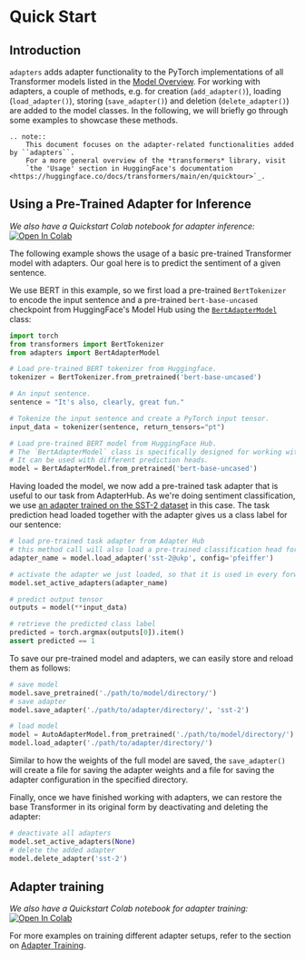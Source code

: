 # Quick Start

## Introduction

`adapters` adds adapter functionality to the PyTorch implementations of all Transformer models listed in the [Model Overview](model_overview.html).
For working with adapters, a couple of methods, e.g. for creation (`add_adapter()`), loading (`load_adapter()`), 
storing (`save_adapter()`) and deletion (`delete_adapter()`) are added to the model classes.
In the following, we will briefly go through some examples to showcase these methods.

```{eval-rst}
.. note::
    This document focuses on the adapter-related functionalities added by ``adapters``.
    For a more general overview of the *transformers* library, visit
    `the 'Usage' section in HuggingFace's documentation <https://huggingface.co/docs/transformers/main/en/quicktour>`_.
```

## Using a Pre-Trained Adapter for Inference

_We also have a Quickstart Colab notebook for adapter inference:_ [![Open In Colab](https://colab.research.google.com/assets/colab-badge.svg)](https://colab.research.google.com/github/Adapter-Hub/adapters/blob/main/notebooks/02_Adapter_Inference.ipynb)

The following example shows the usage of a basic pre-trained Transformer model with adapters.
Our goal here is to predict the sentiment of a given sentence.

We use BERT in this example, so we first load a pre-trained `BertTokenizer` to encode the input sentence and a pre-trained
`bert-base-uncased` checkpoint from HuggingFace's Model Hub using the [`BertAdapterModel`](adapters.BertAdapterModel) class:

```python
import torch
from transformers import BertTokenizer
from adapters import BertAdapterModel

# Load pre-trained BERT tokenizer from Huggingface.
tokenizer = BertTokenizer.from_pretrained('bert-base-uncased')

# An input sentence.
sentence = "It's also, clearly, great fun."

# Tokenize the input sentence and create a PyTorch input tensor.
input_data = tokenizer(sentence, return_tensors="pt")

# Load pre-trained BERT model from HuggingFace Hub.
# The `BertAdapterModel` class is specifically designed for working with adapters.
# It can be used with different prediction heads.
model = BertAdapterModel.from_pretrained('bert-base-uncased')
```

Having loaded the model, we now add a pre-trained task adapter that is useful to our task from AdapterHub.
As we're doing sentiment classification, we use [an adapter trained on the SST-2 dataset](https://adapterhub.ml/adapters/ukp/bert-base-uncased_sentiment_sst-2_pfeiffer/) in this case.
The task prediction head loaded together with the adapter gives us a class label for our sentence:

```python
# load pre-trained task adapter from Adapter Hub
# this method call will also load a pre-trained classification head for the adapter task
adapter_name = model.load_adapter('sst-2@ukp', config='pfeiffer')

# activate the adapter we just loaded, so that it is used in every forward pass
model.set_active_adapters(adapter_name)

# predict output tensor
outputs = model(**input_data)

# retrieve the predicted class label
predicted = torch.argmax(outputs[0]).item()
assert predicted == 1
```

To save our pre-trained model and adapters, we can easily store and reload them as follows:

```python
# save model
model.save_pretrained('./path/to/model/directory/')
# save adapter
model.save_adapter('./path/to/adapter/directory/', 'sst-2')

# load model
model = AutoAdapterModel.from_pretrained('./path/to/model/directory/')
model.load_adapter('./path/to/adapter/directory/')
```

Similar to how the weights of the full model are saved, the `save_adapter()` will create a file for saving the adapter weights and a file for saving the adapter configuration in the specified directory.

Finally, once we have finished working with adapters, we can restore the base Transformer in its original form by deactivating and deleting the adapter:

```python
# deactivate all adapters
model.set_active_adapters(None)
# delete the added adapter
model.delete_adapter('sst-2')
```

## Adapter training

_We also have a Quickstart Colab notebook for adapter training:_ [![Open In Colab](https://colab.research.google.com/assets/colab-badge.svg)](https://colab.research.google.com/github/Adapter-Hub/adapters/blob/main/notebooks/01_Adapter_Training.ipynb)

For more examples on training different adapter setups, refer to the section on [Adapter Training](training.md).
